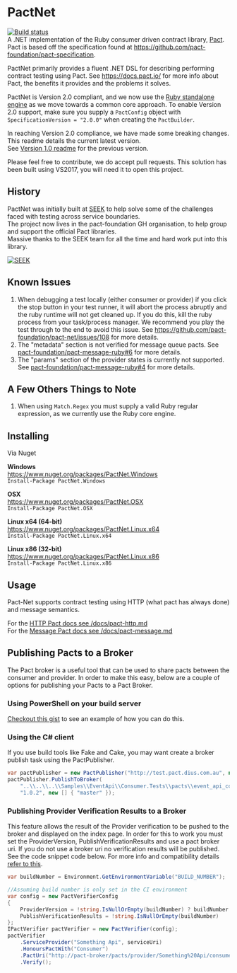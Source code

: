 # PactNet
[![Build status](https://ci.appveyor.com/api/projects/status/5h4t9oerlhqcnwm8/branch/master?svg=true)](https://ci.appveyor.com/project/SEEKJobs/pact-net/branch/master)  
A .NET implementation of the Ruby consumer driven contract library, [Pact](https://github.com/pact-foundation/pact-ruby).  
Pact is based off the specification found at https://github.com/pact-foundation/pact-specification.  

PactNet primarily provides a fluent .NET DSL for describing performing contract testing using Pact. See https://docs.pact.io/ for more info about Pact, the benefits it provides and the problems it solves.

PactNet is Version 2.0 compliant, and we now use the [Ruby standalone engine](https://github.com/pact-foundation/pact-ruby-standalone) as we move towards a common core approach. To enable Version 2.0 support,  make sure you supply a `PactConfig` object with `SpecificationVersion = "2.0.0"` when creating the `PactBuilder`.  

In reaching Version 2.0 compliance, we have made some breaking changes. This readme details the current latest version.  
See [Version 1.0 readme](https://github.com/pact-foundation/pact-net/blob/master/README_v1.md) for the previous version.  

Please feel free to contribute, we do accept pull requests. This solution has been built using VS2017, you will need it to open this project.

## History
PactNet was initially built at [SEEK](https://www.seek.com.au/) to help solve some of the challenges faced with testing across service boundaries.  
The project now lives in the pact-foundation GH organisation, to help group and support the official Pact libraries.  
Massive thanks to the SEEK team for all the time and hard work put into this library.

[![SEEK](https://raw.githubusercontent.com/pact-foundation/pact-net/master/seek.png "SEEK")](https://www.seek.com.au/)


## Known Issues
1. When debugging a test locally (either consumer or provider) if you click the stop button in your test runner, it will abort the process abruptly and the ruby runtime will not get cleaned up. If you do this, kill the ruby process from your task/process manager. We recommend you play the test through to the end to avoid this issue. See https://github.com/pact-foundation/pact-net/issues/108 for more details.
2. The "metadata" section is not verified for message queue pacts. See [pact-foundation/pact-message-ruby#6](https://github.com/pact-foundation/pact-message-ruby/issues/6) for more details.
3. The "params" section of the provider states is currently not supported. See [pact-foundation/pact-message-ruby#4](https://github.com/pact-foundation/pact-message-ruby/issues/4) for more details.

## A Few Others Things to Note
1. When using `Match.Regex` you must supply a valid Ruby regular expression, as we currently use the Ruby core engine.

## Installing

Via Nuget  

**Windows**  
https://www.nuget.org/packages/PactNet.Windows  
`Install-Package PactNet.Windows`

**OSX**  
https://www.nuget.org/packages/PactNet.OSX  
`Install-Package PactNet.OSX`

**Linux x64 (64-bit)**  
https://www.nuget.org/packages/PactNet.Linux.x64  
`Install-Package PactNet.Linux.x64`

**Linux x86 (32-bit)**  
https://www.nuget.org/packages/PactNet.Linux.x86  
`Install-Package PactNet.Linux.x86`


## Usage
Pact-Net supports contract testing using HTTP (what pact has always done) and message semantics. 

For the [HTTP Pact docs see /docs/pact-http.md](docs/pact-http.md)  
For the [Message Pact docs see /docs/pact-message.md](docs/pact-message.md)

## Publishing Pacts to a Broker

The Pact broker is a useful tool that can be used to share pacts between the consumer and provider. In order to make this easy, below are a couple of options for publishing your Pacts to a Pact Broker.

### Using PowerShell on your build server
[Checkout this gist](https://gist.github.com/neilcampbell/bc1fb7d409425894ece0) to see an example of how you can do this.

### Using the C# client
If you use build tools like Fake and Cake, you may want create a broker publish task using the PactPublisher.

```c#
var pactPublisher = new PactPublisher("http://test.pact.dius.com.au", new PactUriOptions("username", "password"));
pactPublisher.PublishToBroker(
    "..\\..\\..\\Samples\\EventApi\\Consumer.Tests\\pacts\\event_api_consumer-event_api.json",
    "1.0.2", new [] { "master" });
```

### Publishing Provider Verification Results to a Broker
This feature allows the result of the Provider verification to be pushed to the broker and displayed on the index page.
In order for this to work you must set the ProviderVersion, PublishVerificationResults and use a pact broker uri. If you do not use a broker uri no verification results will be published. See the code snippet code below.
For more info and compatibility details [refer to this](https://github.com/pact-foundation/pact_broker/wiki/Provider-verification-results).

```c#
var buildNumber = Environment.GetEnvironmentVariable("BUILD_NUMBER");

//Assuming build number is only set in the CI environment
var config = new PactVerifierConfig
{
    ProviderVersion = !string.IsNullOrEmpty(buildNumber) ? buildNumber : null, //NOTE: This is required for this feature to work
    PublishVerificationResults = !string.IsNullOrEmpty(buildNumber)
};
IPactVerifier pactVerifier = new PactVerifier(config);
pactVerifier
    .ServiceProvider("Something Api", serviceUri)
    .HonoursPactWith("Consumer")
    .PactUri("http://pact-broker/pacts/provider/Something%20Api/consumer/Consumer/latest") //NOTE: This must be a pact broker url for this feature to work
    .Verify();
```

